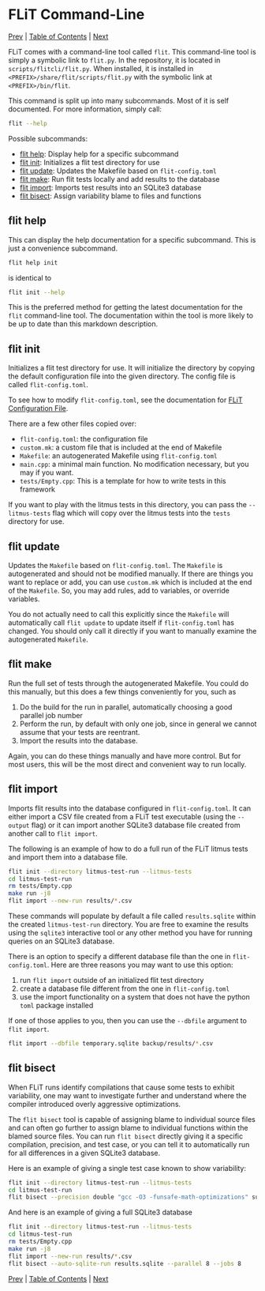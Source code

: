 # FLiT Command-Line

[Prev](litmus-tests.md)
|
[Table of Contents](README.md)
|
[Next](flit-configuration-file.md)

FLiT comes with a command-line tool called `flit`.  This command-line tool is
simply a symbolic link to `flit.py`.  In the repository, it is located in
`scripts/flitcli/flit.py`.  When installed, it is installed in
`<PREFIX>/share/flit/scripts/flit.py` with the symbolic link at
`<PREFIX>/bin/flit`.

This command is split up into many subcommands.  Most of it is self documented.
For more information, simply call:

```bash
flit --help
```

Possible subcommands:

* [flit help](#flit-help): Display help for a specific subcommand
* [flit init](#flit-init): Initializes a flit test directory for use
* [flit update](#flit-update): Updates the Makefile based on `flit-config.toml`
* [flit make](#flit-make): Run flit tests locally and add results to the database
* [flit import](#flit-import): Imports test results into an SQLite3 database
* [flit bisect](#flit-bisect): Assign variability blame to files and functions

## flit help

This can display the help documentation for a specific subcommand.  This is
just a convenience subcommand.

```bash
flit help init
```

is identical to

```bash
flit init --help
```

This is the preferred method for getting the latest documentation for the
`flit` command-line tool.  The documentation within the tool is more likely to
be up to date than this markdown description.

## flit init

Initializes a flit test directory for use. It will initialize the directory by
copying the default configuration file into the given directory. The config file
is called `flit-config.toml`.

To see how to modify `flit-config.toml`, see the documentation for [FLiT
Configuration File](flit-configuration-file.md).

There are a few other files copied over:

* `flit-config.toml`: the configuration file
* `custom.mk`: a custom file that is included at the end of Makefile
* `Makefile`: an autogenerated Makefile using `flit-config.toml`
* `main.cpp`: a minimal main function.  No modification necessary, but you may
  if you want.
* `tests/Empty.cpp`: This is a template for how to write tests in this
  framework

If you want to play with the litmus tests in this directory, you can pass the
`--litmus-tests` flag which will copy over the litmus tests into the `tests`
directory for use.

## flit update

Updates the `Makefile` based on `flit-config.toml`. The `Makefile` is
autogenerated and should not be modified manually. If there are things you want
to replace or add, you can use `custom.mk` which is included at the end of the
`Makefile`.  So, you may add rules, add to variables, or override variables.

You do not actually need to call this explicitly since the `Makefile` will
automatically call `flit update` to update itself if `flit-config.toml` has
changed.  You should only call it directly if you want to manually examine the
autogenerated `Makefile`.

## flit make

Run the full set of tests through the autogenerated Makefile.  You could do
this manually, but this does a few things conveniently for you, such as

1. Do the build for the run in parallel, automatically choosing a good parallel
   job number
2. Perform the run, by default with only one job, since in general we cannot
   assume that your tests are reentrant.
3. Import the results into the database.

Again, you can do these things manually and have more control.  But for most
users, this will be the most direct and convenient way to run locally.

## flit import

Imports flit results into the database configured in `flit-config.toml`.  It
can either import a CSV file created from a FLiT test executable (using the
`--output` flag) or it can import another SQLite3 database file created from
another call to `flit import`.

The following is an example of how to do a full run of the FLiT litmus tests
and import them into a database file.

```bash
flit init --directory litmus-test-run --litmus-tests
cd litmus-test-run
rm tests/Empty.cpp
make run -j8
flit import --new-run results/*.csv
```

These commands will populate by default a file called `results.sqlite` within
the created `litmus-test-run` directory.  You are free to examine the results
using the `sqlite3` interactive tool or any other method you have for running
queries on an SQLite3 database.

There is an option to specify a different database file than the one in
`flit-config.toml`.  Here are three reasons you may want to use this option:

1. run `flit import` outside of an initialized flit test directory
2. create a database file different from the one in `flit-config.toml`
3. use the import functionality on a system that does not have the python
   `toml` package installed

If one of those applies to you, then you can use the `--dbfile` argument to
`flit import`.

```bash
flit import --dbfile temporary.sqlite backup/results/*.csv
```

## flit bisect

When FLiT runs identify compilations that cause some tests to exhibit
variability, one may want to investigate further and understand where the
compiler introduced overly aggressive optimizations.

The `flit bisect` tool is capable of assigning blame to individual source files
and can often go further to assign blame to individual functions within the
blamed source files.  You can run `flit bisect` directly giving it a specific
compilation, precision, and test case, or you can tell it to automatically run
for all differences in a given SQLite3 database.

Here is an example of giving a single test case known to show variability:

```bash
flit init --directory litmus-test-run --litmus-tests
cd litmus-test-run
flit bisect --precision double "gcc -O3 -funsafe-math-optimizations" subnormal
```

And here is an example of giving a full SQLite3 database

```bash
flit init --directory litmus-test-run --litmus-tests
cd litmus-test-run
rm tests/Empty.cpp
make run -j8
flit import --new-run results/*.csv
flit bisect --auto-sqlite-run results.sqlite --parallel 8 --jobs 8
```

[Prev](litmus-tests.md)
|
[Table of Contents](README.md)
|
[Next](flit-configuration-file.md)

